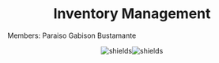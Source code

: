 <h1 align="center" id="title">Inventory Management</h1>

<p id="description">Members: Paraiso Gabison Bustamante</p>

<p align="center"><img src="https://img.shields.io/badge/Gantt_Chart-Link-blue?link=https%3A%2F%2Fcebuinstituteoftechnology-my.sharepoint.com%2F%3Ax%3A%2Fg%2Fpersonal%2Fmarckramon_paraiso_cit_edu%2FESvHrUMQAIdOkJQLlvvrR14BBPw7taN_yPC4nf0f02SzAA%3Fe%3DO2NJAX" alt="shields"><img src="https://img.shields.io/badge/Figma-Link-red?link=https%3A%2F%2Fwww.figma.com%2Fdesign%2FnyYnjGlbCABuGWIPmFymka%2FCSIT327---IM2%3Fnode-id%3D0-1%26t%3DBPofXEUuE6bjK9Jm-1" alt="shields"></p>
